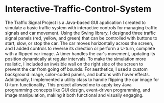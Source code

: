# Interactive-Traffic-Control-System
The Traffic Signal Project is a Java-based GUI application I created to simulate a basic traffic system with interactive controls for managing traffic signals and car movement. Using the Swing library, I designed three traffic signal panels (red, yellow, and green) that can be controlled with buttons to start, slow, or stop the car. The car moves horizontally across the screen, and I added controls to reverse its direction or perform a U-turn, complete with a flipped car image. A timer handles the car's movement, updating its position dynamically at regular intervals. To make the simulation more realistic, I included an invisible wall on the right side of the screen to prevent the car from going off bounds. For aesthetics, I used a custom background image, color-coded panels, and buttons with hover effects. Additionally, I implemented a utility class to handle flipping the car image for U-turn functionality. This project allowed me to apply key Java programming concepts like GUI design, event-driven programming, and image manipulation, making it both functional and visually engaging.
